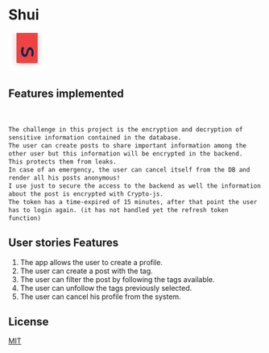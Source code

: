 # Shui

![](https://github.com/jensengbg-michele-carmagnani/shui/blob/main/frontend/src/assets/topS.png)




## Features implemented 
``` vue


The challenge in this project is the encryption and decryption of sensitive information contained in the database.
The user can create posts to share important information among the other user but this information will be encrypted in the backend. 
This protects them from leaks. 
In case of an emergency, the user can cancel itself from the DB and render all his posts anonymous!
I use just to secure the access to the backend as well the information about the post is encrypted with Crypto-js.
The token has a time-expired of 15 minutes, after that point the user has to login again. (it has not handled yet the refresh token function)
```
 ## User stories  Features
1. The app allows the user to create a profile.
2. The user can create a post with the tag.
3. The user can filter the post by following the tags available.
4. The user can unfollow the tags previously selected.
5. The user can cancel his profile from the system.

## License
[MIT](https://choosealicense.com/licenses/mit/)
